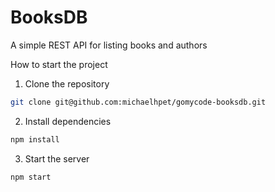 # BooksDB

A simple REST API for listing books and authors

How to start the project

1. Clone the repository

```bash
git clone git@github.com:michaelhpet/gomycode-booksdb.git
```

2. Install dependencies

```bash
npm install
```

3. Start the server

```bash
npm start
```
